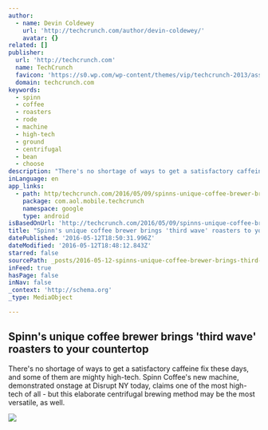 ```yaml
---
author:
  - name: Devin Coldewey
    url: 'http://techcrunch.com/author/devin-coldewey/'
    avatar: {}
related: []
publisher:
  url: 'http://techcrunch.com'
  name: TechCrunch
  favicon: 'https://s0.wp.com/wp-content/themes/vip/techcrunch-2013/assets/images/favicon.ico'
  domain: techcrunch.com
keywords:
  - spinn
  - coffee
  - roasters
  - rode
  - machine
  - high-tech
  - ground
  - centrifugal
  - bean
  - choose
description: "There's no shortage of ways to get a satisfactory caffeine fix these days, and some of them are mighty high-tech. Spinn Coffee's new machine, demonstrated onstage at Disrupt NY today, claims one of the most high-tech of all - but this elaborate centrifugal brewing method may be the most versatile, as well."
inLanguage: en
app_links:
  - path: http/techcrunch.com/2016/05/09/spinns-unique-coffee-brewer-brings-third-wave-roasters-to-your-countertop/
    package: com.aol.mobile.techcrunch
    namespace: google
    type: android
isBasedOnUrl: 'http://techcrunch.com/2016/05/09/spinns-unique-coffee-brewer-brings-third-wave-roasters-to-your-countertop/?utm_medium=email&utm_source=flipboard'
title: "Spinn's unique coffee brewer brings 'third wave' roasters to your countertop"
datePublished: '2016-05-12T18:50:31.996Z'
dateModified: '2016-05-12T18:48:12.843Z'
starred: false
sourcePath: _posts/2016-05-12-spinns-unique-coffee-brewer-brings-third-wave-roasters-to.md
inFeed: true
hasPage: false
inNav: false
_context: 'http://schema.org'
_type: MediaObject

---
```

<article style=""><h1>Spinn's unique coffee brewer brings 'third wave' roasters to your countertop</h1><p>There's no shortage of ways to get a satisfactory caffeine fix these days, and some of them are mighty high-tech. Spinn Coffee's new machine, demonstrated onstage at Disrupt NY today, claims one of the most high-tech of all - but this elaborate centrifugal brewing method may be the most versatile, as well.</p><img src="https://tctechcrunch2011.files.wordpress.com/2016/05/spinn-machine.jpg?w=1024&amp;h=734" /></article>